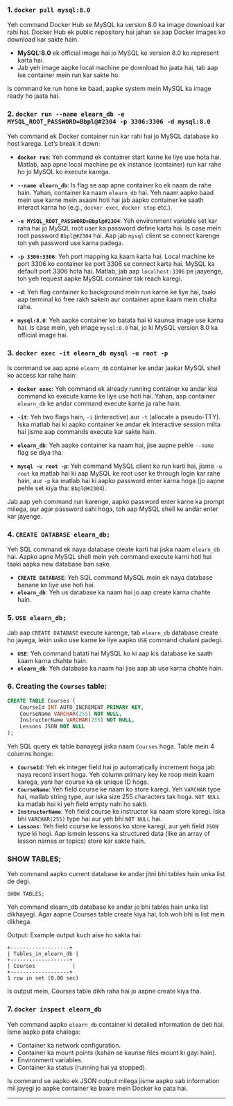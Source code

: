 


### 1. **`docker pull mysql:8.0`**

Yeh command Docker Hub se MySQL ka version 8.0 ka image download kar rahi hai. Docker Hub ek public repository hai jahan se aap Docker images ko download kar sakte hain.

- **MySQL:8.0** ek official image hai jo MySQL ke version 8.0 ko represent karta hai. 
- Jab yeh image aapke local machine pe download ho jaata hai, tab aap ise container mein run kar sakte ho.

Is command ke run hone ke baad, aapke system mein MySQL ka image ready ho jaata hai.

### 2. **`docker run --name elearn_db -e MYSQL_ROOT_PASSWORD=Bbpl@#2304 -p 3306:3306 -d mysql:8.0`**

Yeh command ek Docker container run kar rahi hai jo MySQL database ko host karega. Let’s break it down:

- **`docker run`**: Yeh command ek container start karne ke liye use hota hai. Matlab, aap apne local machine pe ek instance (container) run kar rahe ho jo MySQL ko execute karega.
  
- **`--name elearn_db`**: Is flag se aap apne container ko ek naam de rahe hain. Yahan, container ka naam `elearn_db` hai. Yeh naam aapko baad mein use karne mein asaani hoti hai jab aapko container ke saath interact karna ho (e.g., `docker exec`, `docker stop` etc.).

- **`-e MYSQL_ROOT_PASSWORD=Bbpl@#2304`**: Yeh environment variable set kar raha hai jo MySQL root user ka password define karta hai. Is case mein root password `Bbpl@#2304` hai. Aap jab `mysql` client se connect karenge toh yeh password use karna padega.

- **`-p 3306:3306`**: Yeh port mapping ka kaam karta hai. Local machine ke port 3306 ko container ke port 3306 se connect karta hai. MySQL ka default port 3306 hota hai. Matlab, jab aap `localhost:3306` pe jaayenge, toh yeh request aapke MySQL container tak reach karegi.

- **`-d`**: Yeh flag container ko background mein run karne ke liye hai, taaki aap terminal ko free rakh sakein aur container apne kaam mein chalta rahe.

- **`mysql:8.0`**: Yeh aapke container ko batata hai ki kaunsa image use karna hai. Is case mein, yeh image `mysql:8.0` hai, jo ki MySQL version 8.0 ka official image hai.

### 3. **`docker exec -it elearn_db mysql -u root -p`**

Is command se aap apne `elearn_db` container ke andar jaakar MySQL shell ko access kar rahe hain:

- **`docker exec`**: Yeh command ek already running container ke andar kisi command ko execute karne ke liye use hoti hai. Yahan, aap container `elearn_db` ke andar command execute karne ja rahe hain.
  
- **`-it`**: Yeh two flags hain, `-i` (interactive) aur `-t` (allocate a pseudo-TTY). Iska matlab hai ki aapko container ke andar ek interactive session milta hai jisme aap commands execute kar sakte hain.

- **`elearn_db`**: Yeh aapke container ka naam hai, jise aapne pehle `--name` flag se diya tha.

- **`mysql -u root -p`**: Yeh command MySQL client ko run karti hai, jisme `-u root` ka matlab hai ki aap MySQL ke root user ke through login kar rahe hain, aur `-p` ka matlab hai ki aapko password enter karna hoga (jo aapne pehle set kiya tha: `Bbpl@#2304`).

Jab aap yeh command run karenge, aapko password enter karne ka prompt milega, aur agar password sahi hoga, toh aap MySQL shell ke andar enter kar jayenge.

### 4. **`CREATE DATABASE elearn_db;`**

Yeh SQL command ek naya database create karti hai jiska naam `elearn_db` hai. Aapko apne MySQL shell mein yeh command execute karni hoti hai taaki aapka new database ban sake.

- **`CREATE DATABASE`**: Yeh SQL command MySQL mein ek naya database banane ke liye use hoti hai.
- **`elearn_db`**: Yeh us database ka naam hai jo aap create karna chahte hain.

### 5. **`USE elearn_db;`**

Jab aap `CREATE DATABASE` execute karenge, tab `elearn_db` database create ho jayega, lekin usko use karne ke liye aapko `USE` command chalani padegi.

- **`USE`**: Yeh command batati hai MySQL ko ki aap kis database ke saath kaam karna chahte hain.
- **`elearn_db`**: Yeh database ka naam hai jise aap ab use karna chahte hain.

### 6. **Creating the `Courses` table:**

```sql
CREATE TABLE Courses (
    CourseId INT AUTO_INCREMENT PRIMARY KEY,
    CourseName VARCHAR(255) NOT NULL,
    InstructorName VARCHAR(255) NOT NULL,
    Lessons JSON NOT NULL
);
```

Yeh SQL query ek table banayegi jiska naam `Courses` hoga. Table mein 4 columns honge:

- **`CourseId`**: Yeh ek integer field hai jo automatically increment hoga jab naya record insert hoga. Yeh column primary key ke roop mein kaam karega, yani har course ka ek unique ID hoga.
- **`CourseName`**: Yeh field course ke naam ko store karegi. Yeh `VARCHAR` type hai, matlab string type, aur iska size 255 characters tak hoga. `NOT NULL` ka matlab hai ki yeh field empty nahi ho sakti.
- **`InstructorName`**: Yeh field course ke instructor ka naam store karegi. Iska bhi `VARCHAR(255)` type hai aur yeh bhi `NOT NULL` hai.
- **`Lessons`**: Yeh field course ke lessons ko store karegi, aur yeh field `JSON` type ki hogi. Aap ismein lessons ka structured data (like an array of lesson names or topics) store kar sakte hain.

### SHOW TABLES;
Yeh command aapko current database ke andar jitni bhi tables hain unka list de degi.
```
SHOW TABLES;
```
Yeh command elearn_db database ke andar jo bhi tables hain unka list dikhayegi. Agar aapne Courses table create kiya hai, toh woh bhi is list mein dikhega.

Output:
Example output kuch aise ho sakta hai:

```
+-------------------+
| Tables_in_elearn_db |
+-------------------+
| Courses            |
+-------------------+
1 row in set (0.00 sec)
```
Is output mein, Courses table dikh raha hai jo aapne create kiya tha.

### 7. **`docker inspect elearn_db`**

Yeh command aapko `elearn_db` container ki detailed information de deti hai. Isme aapko pata chalega:
- Container ka network configuration.
- Container ka mount points (kahan se kaunse files mount ki gayi hain).
- Environment variables.
- Container ka status (running hai ya stopped).

Is command se aapko ek JSON output milega jisme aapko sab information mil jayegi jo aapke container ke baare mein Docker ko pata hai.

---
